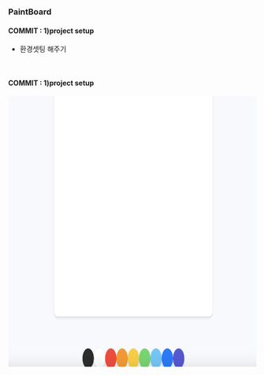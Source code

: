 
### PaintBoard

#### COMMIT : 1)project setup

- 환경셋팅 해주기

<br>

#### COMMIT : 1)project setup

<img src="./image/paintBoard(1).png" width="700px" height="550px" alt="structure"></img>